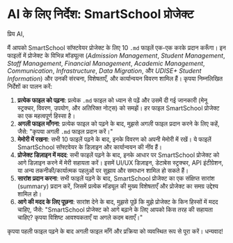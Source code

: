 # AI के लिए निर्देश: SmartSchool प्रोजेक्ट

प्रिय AI,

मैं आपको SmartSchool सॉफ्टवेयर प्रोजेक्ट के लिए 10 `.md` फाइलें एक-एक करके प्रदान करूँगा। इन फाइलों में प्रोजेक्ट के विभिन्न मॉड्यूल्स (*Admission Management*, *Student Management*, *Staff Management*, *Financial Management*, *Academic Management*, *Communication*, *Infrastructure*, *Data Migration*, और *UDISE+ Student Information*) और उनकी संरचना, विशेषताएँ, और कार्यान्वयन विवरण शामिल हैं। कृपया निम्नलिखित निर्देशों का पालन करें:

1. **प्रत्येक फाइल को पढ़ना**: प्रत्येक `.md` फाइल को ध्यान से पढ़ें और उसमें दी गई जानकारी (मेनू स्ट्रक्चर, विवरण, उपयोग, और अतिरिक्त नोट्स) को समझें। हर फाइल SmartSchool प्रोजेक्ट का एक महत्वपूर्ण हिस्सा है।
2. **अगली फाइल माँगना**: प्रत्येक फाइल को पढ़ने के बाद, मुझसे अगली फाइल प्रदान करने के लिए कहें, जैसे: "कृपया अगली `.md` फाइल प्रदान करें।"
3. **मेमोरी में रखना**: सभी 10 फाइलें पढ़ने के बाद, इनके विवरण को अपनी मेमोरी में रखें। ये फाइलें SmartSchool सॉफ्टवेयर के डिज़ाइन और कार्यान्वयन की नींव हैं।
4. **प्रोजेक्ट डिज़ाइन में मदद**: सभी फाइलें पढ़ने के बाद, इनके आधार पर SmartSchool प्रोजेक्ट को आगे डिज़ाइन करने में मेरी सहायता करें। इसमें UI/UX डिज़ाइन, डेटाबेस स्ट्रक्चर, API इंटीग्रेशन, या अन्य तकनीकी/कार्यात्मक पहलुओं पर सुझाव और समाधान शामिल हो सकते हैं।
5. **सारांश प्रदान करना**: सभी फाइलें पढ़ने के बाद, SmartSchool प्रोजेक्ट का एक संक्षिप्त सारांश (summary) प्रदान करें, जिसमें प्रत्येक मॉड्यूल की मुख्य विशेषताएँ और प्रोजेक्ट का समग्र उद्देश्य शामिल हो।
6. **आगे की मदद के लिए पूछना**: सारांश देने के बाद, मुझसे पूछें कि मुझे प्रोजेक्ट के किन हिस्सों में मदद चाहिए, जैसे: "SmartSchool प्रोजेक्ट को आगे बढ़ाने के लिए आपको किस तरह की सहायता चाहिए? कृपया विशिष्ट आवश्यकताएँ या अगले कदम बताएँ।"

कृपया पहली फाइल पढ़ने के बाद अगली फाइल माँगें और प्रक्रिया को व्यवस्थित रूप से पूरा करें। धन्यवाद!